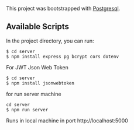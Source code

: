 This project was bootstrapped with [Postgresql](https://www.postgresql.org/).

## Available Scripts

In the project directory, you can run:

```
$ cd server
$ npm install express pg bcrypt cors dotenv
```

For JWT Json Web Token

```
$ cd server
$ npm install jsonwebtoken
```

for run server machine

```
cd server
$ npm run server
```

Runs in local machine in port http://localhost:5000

#
